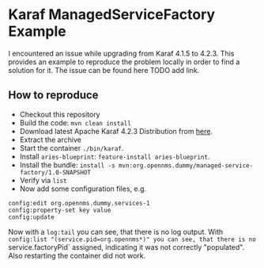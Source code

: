 # Karaf ManagedServiceFactory Example
I encountered an issue while upgrading from Karaf 4.1.5 to 4.2.3. 
This provides an example to reproduce the problem locally in order to find a solution for it.
The issue can be found here TODO add link.

## How to reproduce

- Checkout this repository
- Build the code: `mvn clean install`
- Download latest Apache Karaf 4.2.3 Distribution from [here](http://www.apache.org/dyn/closer.lua/karaf/4.2.3/apache-karaf-4.2.3.tar.gz).
- Extract the archive
- Start the container `./bin/karaf`.
- Install `aries-blueprint`: `feature-install aries-blueprint`.
- Install the bundle: `install -s mvn:org.opennms.dummy/managed-service-factory/1.0-SNAPSHOT`
- Verify via `list`
- Now add some configuration files, e.g.

```
config:edit org.opennms.dummy.services-1
config:property-set key value
config:update
```

Now with a `log:tail` you can see, that there is no log output.
With `config:list "(service.pid=org.opennms*)" you can see, that there is no `service.factoryPid` assigned, indicating it was not correctly "populated". Also restarting the container did not work.
